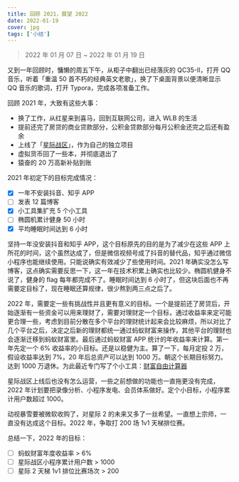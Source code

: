 ```yaml
---
title: 回顾 2021，展望 2022
date: 2022-01-19
cover: jpg
tags: ['小结']
---
```


> 2022 年 01 月 07 日 ~ 2022 年 01 月 19 日

又到一年回顾时，慵懒的周五下午，从柜子中翻出已经落灰的 QC35-II，打开 QQ 音乐，听着「重温 50 首不朽的经典英文老歌」，换了下桌面背景以便清晰显示 QQ 音乐的歌词，打开 Typora，完成各项准备工作。

回顾 2021 年，大致有这些大事：

- 换了工作，从红星来到喜马，回到互联网公司，进入 WLB 的生活
- 提前还完了房贷的商业贷款部分，公积金贷款部分每月公积金还完之后还有盈余
- 上线了「[星际战区](https://starcraft.zone)」，作为自己的独立项目
- 虚拟货币回了一些本，并彻底退出了
- 猿奋的 20 万高新补贴到账

2021 年初定下的目标完成情况：

- [x] 一年不安装抖音、知乎 APP
- [ ] 发表 12 篇博客
- [x] 小工具集扩充 5 个小工具
- [ ] 椭圆机累计健身 50 小时
- [x] 平均睡眠时间达到 6 小时

坚持一年没安装抖音和知乎 APP，这个目标原先的目的是为了减少在这些 APP 上所花的时间，这个虽然达成了，但是微信视频号成了抖音的替代品，知乎通过微信小程序也能继续使用。只能说确实有效减少了些使用时间。2021 年确实没怎么写博客，这点确实需要反思一下，这一年在技术积累上确实也比较少。椭圆机健身不说了，健身的 flag 每年都完成不了。睡眠时间达到 6 小时了，但这块后面也不再需要定目标了，现在睡眠还算规律，很少熬到两三点之后了。

2022 年，需要定一些有挑战性并且更有意义的目标。一个是提前还了房贷后，开始逐渐有一些资金可以用来理财了，需要对理财定一个目标，通过收益率来定可能更合理一些，考虑到目前分散在多个平台的理财统计起来会比较麻烦，所以对比了几个平台之后，决定之后新的理财都统一通过蚂蚁财富来操作，其他平台的理财也会逐渐迁移到蚂蚁财富里。最后通过蚂蚁财富 APP 统计的年收益率来计算。第一年先定一个 6% 收益率的小目标。还是以稳健为主。算了一下，每月定投 2 万，假设收益率达到 7%，20 年后总资产可以达到 1000 万。朝这个长期目标努力。达到 1000 万退休。为此最近专门写了个小工具：[财富自由计算器](https://tools.yuanfen.net/financial-freedom)

星际战区上线后也没有怎么运营，一些之前想做的功能也一直拖更没有完成，2022 年计划要把录像分析、小程序发电、会员体系做好。定个小目标，小程序累计用户数超过 1000。

动视暴雪要被微软收购了，对星际 2 的未来又多了一丝希望。一直想上宗师，一直没有达成这个目标。2022 年，争取打 200 场 1v1 天梯排位赛。

总结一下，2022 年的目标：

- [ ] 蚂蚁财富年度收益率 > 6%
- [ ] 星际战区小程序累计用户数 > 1000
- [ ] 星际 2 天梯 1v1 排位比赛场次 > 200
